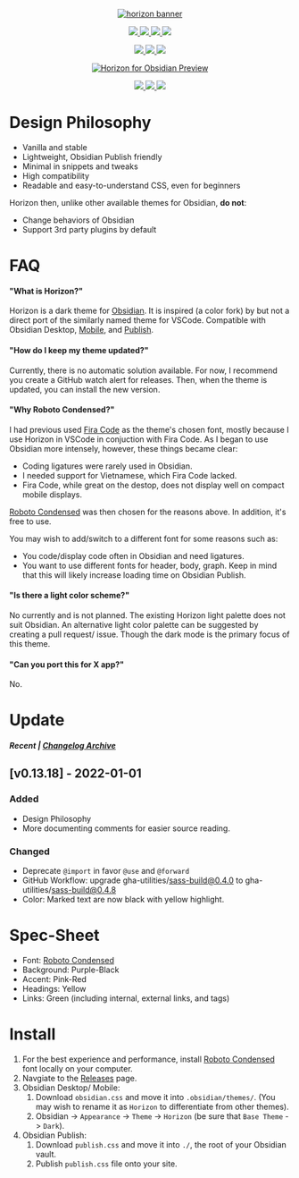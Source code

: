 <p align="center">
  <a href="https://horizontheme.com/">
    <img alt="horizon banner" src="https://i.imgur.com/pwBUCSe.png">
  </a>
</p>

<p align="center">
<a href="https://obsidian.md">
   <img src= "https://img.shields.io/badge/Obsidian-0.13.17-%237E6AD7">
<a href="https://github.com/tylernguyen/obsidian-horizon/issues">
   <img src="https://img.shields.io/github/issues/tylernguyen/obsidian-horizon"/> </a>
<a href="https://github.com/tylernguyen/obsidian-horizon/commits/master"> 
   <img src="https://img.shields.io/github/last-commit/tylernguyen/obsidian-horizon"/> </a>
<a href="https://github.com/tylernguyen/obsidian-horizon/blob/main/LICENSE">
   <img src="https://img.shields.io/badge/License-The%20Unlicense-informational.svg"> </a>
</p>

<p align="center">
<a href="https://damnthattelevision.com/Contact">
   <img src="https://img.shields.io/badge/%40-Contact-FFF27D"> </a>
<a href="https://damnthattelevision.com/Support">
   <img src="https://img.shields.io/badge/%24-Support-E95678.svg"> </a>
<a href="">
   <img src="https://img.shields.io/badge/Contributions-Welcome-orange.svg"> </a>
</p>

<p align="center">
  <a href="https://github.com/tylernguyen/obsidian-horizon/blob/main/assets/preview.png">
    <img alt="Horizon for Obsidian Preview" src="https://github.com/tylernguyen/obsidian-horizon/blob/main/assets/preview.png">
  </a>
</p>

<p align="center">
<a href="https://fonts.google.com/specimen/Roboto+Condensed">
   <img src="https://img.shields.io/badge/Font-Roboto%20Condensed-E95678?style=for-the-badge"> </a>
<a href="https://damnthattelevision.com">
   <img src="https://img.shields.io/badge/-Theme%20Demo-%237E6AD7?style=for-the-badge"> </a>
<a href="https://damnthattelevision.com/Projects/Preview+Horizon+Theme+for+Obsidian">
   <img src="https://img.shields.io/badge/-Stylesheet-FFF27D?style=for-the-badge"> </a>

</p>

# Design Philosophy

- Vanilla and stable
- Lightweight, Obsidian Publish friendly
- Minimal in snippets and tweaks 
- High compatibility
- Readable and easy-to-understand CSS, even for beginners

Horizon then, unlike other available themes for Obsidian, **do not**:
- Change behaviors of Obsidian
- Support 3rd party plugins by default

# FAQ

#### "What is Horizon?"

Horizon is a dark theme for [Obsidian](https://obsidian.md/). It is inspired (a color fork) by but not a direct port of the similarly named theme for VSCode. Compatible with Obsidian Desktop, [Mobile](https://obsidian.md/mobile), and [Publish](https://obsidian.md/publish). 

#### "How do I keep my theme updated?"
Currently, there is no automatic solution available. For now, I recommend you create a GitHub watch alert for releases. Then, when the theme is updated, you can install the new version.  

#### "Why Roboto Condensed?"

I had previous used [Fira Code](https://github.com/tonsky/FiraCode) as the theme's chosen font, mostly because I use Horizon in VSCode in conjuction with Fira Code. As I began to use Obsidian more intensely, however, these things became clear:
- Coding ligatures were rarely used in Obsidian. 
- I needed support for Vietnamese, which Fira Code lacked.  
- Fira Code, while great on the destop, does not display well on compact mobile displays.

[Roboto Condensed](https://fonts.google.com/specimen/Roboto+Condensed) was then chosen for the reasons above. In addition, it's free to use.

You may wish to add/switch to a different font for some reasons such as:
- You code/display code often in Obsidian and need ligatures.
- You want to use different fonts for header, body, graph. Keep in mind that this will likely increase loading time on Obsidian Publish.

#### "Is there a light color scheme?"

No currently and is not planned. The existing Horizon light palette does not suit Obsidian. An alternative light color palette can be suggested by creating a pull request/ issue. Though the dark mode is the primary focus of this theme.  

#### "Can you port this for X app?"

No.

# Update
##### Recent | [Changelog Archive](https://github.com/tylernguyen/obsidian-horizon/blob/master/CHANGELOG.md)

## [v0.13.18] - 2022-01-01
### Added
- Design Philosophy
- More documenting comments for easier source reading.

### Changed
- Deprecate `@import` in favor `@use` and `@forward`
- GitHub Workflow: upgrade gha-utilities/sass-build@0.4.0 to gha-utilities/sass-build@0.4.8
- Color: Marked text are now black with yellow highlight.

# Spec-Sheet

- Font: [Roboto Condensed](https://fonts.google.com/specimen/Roboto+Condensed)
- Background: Purple-Black
- Accent: Pink-Red
- Headings: Yellow
- Links: Green (including internal, external links, and tags)

# Install

1. For the best experience and performance, install [Roboto Condensed](https://fonts.google.com/specimen/Roboto+Condensed) font locally on your computer.
2. Navgiate to the [Releases](https://github.com/tylernguyen/obsidian-horizon/releases) page.
3. Obsidian Desktop/ Mobile:
   1. Download `obsidian.css` and move it into `.obsidian/themes/`. (You may wish to rename it as `Horizon` to differentiate from other themes).
   2. Obsidian -> `Appearance` -> `Theme` -> `Horizon` (be sure that `Base Theme` -> `Dark`).
4. Obsidian Publish:
   1. Download `publish.css` and move it into `./`, the root of your Obsidian vault.
   2. Publish `publish.css` file onto your site.
